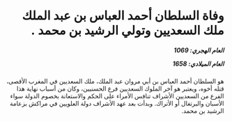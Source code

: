 <h1 dir="rtl">وفاة السلطان أحمد العباس بن عبد الملك ملك السعديين وتولي الرشيد بن محمد .</h1>

<h5 dir="rtl">العام الهجري:  1069

العام الميلادي: 1658

</h5>

<p dir="rtl">هو السلطان أحمد العباس بن أبي مروان عبد الملك، ملك السعديين في المغرب الأقصى، قتله أخوه، ويعتبر هو آخر الملوك السعديين فرع الحسنيين، وكان من أسباب نهاية هذا الفرع من السعديين الأشراف تنافس الأمراء على الحكم والاستعانة بخصوم الدولة سواء الأسبان والبرتغال أو الأتراك. وبدأت بعد عهد الأشراف دولة العلويين في مراكش بزعامة الرشيد بن محمد.</p></br>
